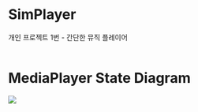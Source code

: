 # SimPlayer
개인 프로젝트 1번 - 간단한 뮤직 플레이어
<br>
<br>
# MediaPlayer State Diagram
<IMG SRC ="http://developer.android.com/images/mediaplayer_state_diagram.gif"/>
